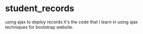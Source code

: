 # student_records
using ajax to deploy records
it's the code that I learn in using ajax techniques for bootstrap website.
